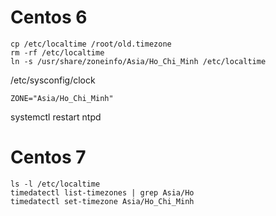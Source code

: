 # Centos 6
```
cp /etc/localtime /root/old.timezone
rm -rf /etc/localtime
ln -s /usr/share/zoneinfo/Asia/Ho_Chi_Minh /etc/localtime
```
/etc/sysconfig/clock
```
ZONE="Asia/Ho_Chi_Minh"
```
systemctl restart ntpd

# Centos 7
```
ls -l /etc/localtime
timedatectl list-timezones | grep Asia/Ho
timedatectl set-timezone Asia/Ho_Chi_Minh
```
